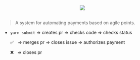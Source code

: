 <div align='center'> <img src='https://goo.gl/UxnfW1' /></div>
<br/>

> A system for automating payments based on agile points.

- `yarn submit` ⇒ creates pr ⇒ checks code ⇒ checks status

    ✅ &nbsp; ⇒ merges pr ⇒  closes issue ⇒  authorizes payment

    ❌ &nbsp; ⇒ closes pr  
